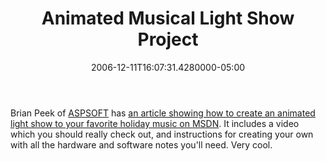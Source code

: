 ﻿---
title: Animated Musical Light Show Project
date: "2006-12-11T16:07:31.4280000-05:00"
description: Brian Peek of ASPSOFT has an article showing how to create an
featuredImage: /img/default-post-image.jpg
---

Brian Peek of [ASPSOFT](http://www.aspsoft.com/) has [an article showing how to create an animated light show to your favorite holiday music on MSDN](http://msdn.microsoft.com/coding4fun/events/holidays/article.aspx?articleid=1230660). It includes a video which you should really check out, and instructions for creating your own with all the hardware and software notes you'll need. Very cool.

